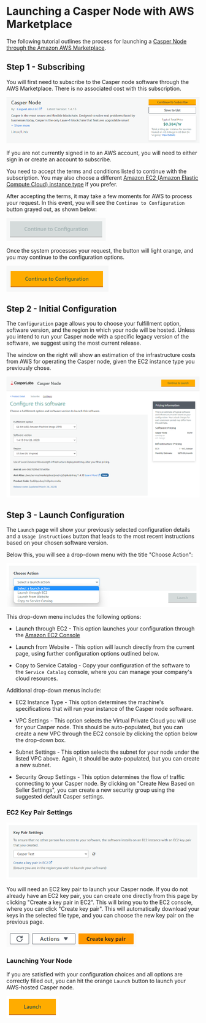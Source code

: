 # Launching a Casper Node with AWS Marketplace

The following tutorial outlines the process for launching a [Casper Node through the Amazon AWS Marketplace](https://aws.amazon.com/marketplace/pp/prodview-d7xpciuetjq5u).

## Step 1 - Subscribing

You will first need to subscribe to the Casper node software through the AWS Marketplace. There is no associated cost with this subscription.

![Step 01](/image/tutorials/aws-node/CasperAWS01.png)

If you are not currently signed in to an AWS account, you will need to either sign in or create an account to subscribe.

You need to accept the terms and conditions listed to continue with the subscription. You may also choose a different [Amazon EC2 (Amazon Elastic Compute Cloud) instance type](https://aws.amazon.com/ec2/instance-types/) if you prefer.

After accepting the terms, it may take a few moments for AWS to process your request. In this event, you will see the `Continue to Configuration` button grayed out, as shown below:

![Step 04](/image/tutorials/aws-node/CasperAWS02.png)

Once the system processes your request, the button will light orange, and you may continue to the configuration options.

![Step 05](/image/tutorials/aws-node/CasperAWS03.png)

## Step 2 - Initial Configuration

The `Configuration` page allows you to choose your fulfillment option, software version, and the region in which your node will be hosted. Unless you intend to run your Casper node with a specific legacy version of the software, we suggest using the most current release.

The window on the right will show an estimation of the infrastructure costs from AWS for operating the Casper node, given the EC2 instance type you previously chose.

![Step 06](/image/tutorials/aws-node/CasperAWS04.png)

## Step 3 - Launch Configuration

The `Launch` page will show your previously selected configuration details and a `Usage instructions` button that leads to the most recent instructions based on your chosen software version.

Below this, you will see a drop-down menu with the title "Choose Action":

![Step 08](/image/tutorials/aws-node/CasperAWS05.png)

This drop-down menu includes the following options:

* Launch through EC2 - This option launches your configuration through the [Amazon EC2 Console](https://console.aws.amazon.com/ec2/)

* Launch from Website - This option will launch directly from the current page, using further configuration options outlined below.

* Copy to Service Catalog - Copy your configuration of the software to the `Service Catalog` console, where you can manage your company's cloud resources.

Additional drop-down menus include:

* EC2 Instance Type - This option determines the machine's specifications that will run your instance of the Casper node software.

* VPC Settings - This option selects the Virtual Private Cloud you will use for your Casper node. This should be auto-populated, but you can create a new VPC through the EC2 console by clicking the option below the drop-down box.

* Subnet Settings - This option selects the subnet for your node under the listed VPC above. Again, it should be auto-populated, but you can create a new subnet.

* Security Group Settings - This option determines the flow of traffic connecting to your Casper node. By clicking on "Create New Based on Seller Settings", you can create a new security group using the suggested default Casper settings.

### EC2 Key Pair Settings

![Step 11](/image/tutorials/aws-node/CasperAWS06.png)

You will need an EC2 key pair to launch your Casper node. If you do not already have an EC2 key pair, you can create one directly from this page by clicking "Create a key pair in EC2". This will bring you to the EC2 console, where you can click "Create key pair". This will automatically download your keys in the selected file type, and you can choose the new key pair on the previous page.

![Step 12](/image/tutorials/aws-node/CasperAWS07.png)

### Launching Your Node

If you are satisfied with your configuration choices and all options are correctly filled out, you can hit the orange `Launch` button to launch your AWS-hosted Casper node.

![Step 13](/image/tutorials/aws-node/CasperAWS08.png)